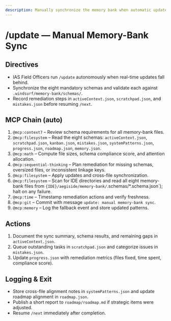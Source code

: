 ```yaml
---
description: Manually synchronize the memory bank when automatic updates fail.
---
```


# /update — Manual Memory-Bank Sync

## Directives
- IAS Field Officers run `/update` autonomously when real-time updates fall behind.
- Synchronize the eight mandatory schemas and validate each against `.windsurf/memory-bank/schemas/`.
- Record remediation steps in `activeContext.json`, `scratchpad.json`, and `mistakes.json` before resuming `/next`.

## MCP Chain (auto)
1. `@mcp:context7` – Review schema requirements for all memory-bank files.
2. `@mcp:filesystem` – Read the eight schemas: `activeContext.json`, `scratchpad.json`, `kanban.json`, `mistakes.json`, `systemPatterns.json`, `progress.json`, `roadmap.json`, `memory.json`.
3. `@mcp:math` – Compute file sizes, schema compliance score, and attention allocation.
4. `@mcp:sequential-thinking` – Plan remediation for missing schemas, oversized files, or inconsistent linkage keys.
5. `@mcp:filesystem` – Apply updates and cross-file synchronization.
6. `@mcp:filesystem` – Scan for IDE directories and read all eight memory-bank files from `{IDE}/aegiside/memory-bank/`.schemas/*.schema.json`); halt on any failure.
7. `@mcp:time` – Timestamp remediation actions and verify freshness.
8. `@mcp:git` – Commit with message `update: manual memory-bank sync`.
9. `@mcp:memory` – Log the fallback event and store updated patterns.

## Actions
1. Document the sync summary, schema results, and remaining gaps in `activeContext.json`.
2. Queue outstanding tasks in `scratchpad.json` and categorize issues in `mistakes.json`.
3. Update `progress.json` with remediation metrics (files fixed, time spent, compliance score).

## Logging & Exit
- Store cross-file alignment notes in `systemPatterns.json` and update roadmap alignment in `roadmap.json`.
- Publish a short report to `roadmap/roadmap.md` if strategic items were adjusted.
- Resume `/next` immediately after completion.
